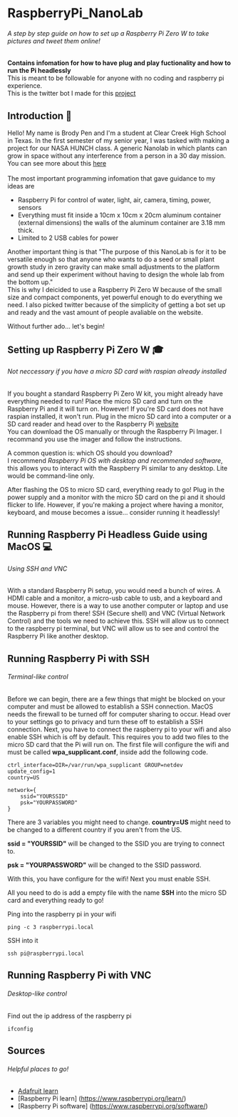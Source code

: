 # RaspberryPi_NanoLab
###### A step by step guide on how to set up a Raspberry Pi Zero W to take pictures and tweet them online!
**Contains infomation for how to have plug and play fuctionality and how to run the Pi headlessly**\
This is meant to be followable for anyone with no coding and raspberry pi experience.\
This is the twitter bot I made for this [project](https://twitter.com/CCHSNanolabs)
## Introduction :wave: 
Hello! My name is Brody Pen and I'm a student at Clear Creek High School in Texas. In the first semester of my senior year, I was tasked with making a project for our NASA HUNCH class. A generic Nanolab in which plants can grow in space without any interference from a person in a 30 day mission. You can see more about this [here](http://www.hunchdesign.com/uploads/2/2/0/9/22093000/ag_nano_lab_10-13.pdf)\
\
The most important programming infomation that gave guidance to my ideas are
-  Raspberry Pi for control of water, light, air, camera, timing, power, sensors
-  Everything must fit inside a 10cm x 10cm x 20cm aluminum container (external dimensions) the walls of the aluminum container are 3.18
mm thick.
-  Limited to 2 USB cables for power

Another important thing is that "The purpose of this NanoLab is for it to be versatile enough so that anyone who wants to do a seed or
small plant growth study in zero gravity can make small adjustments to the platform and send up their experiment without having to design
the whole lab from the bottom up."\
This is why I deicided to use a Raspberry Pi Zero W because of the small size and compact components, yet powerful enough to do everything we need. I also picked twitter because of the simplicity of getting a bot set up and ready and the vast amount of people avaliable on the website. 

Without further ado... let's begin!
## Setting up Raspberry Pi Zero W :mortar_board:
###### Not neccessary if you have a micro SD card with raspian already installed
If you bought a standard Raspberry Pi Zero W kit, you might already have everything needed to run! Place the micro SD card and turn on the Raspberry Pi and it will turn on. However! If you're SD card does not have raspian installed, it won't run. Plug in the micro SD card into a computer or a SD card reader and head over to the Raspberry Pi [website](https://www.raspberrypi.org/software/)\
You can download the OS manually or through the Raspberry Pi Imager. I recommand you use the imager and follow the instructions.

A common question is: which OS should you download?\
I recommend *Raspberry Pi OS with desktop and recommended software*, this allows you to interact with the Raspberry Pi similar to any desktop. Lite would be command-line only.

After flashing the OS to micro SD card, everything ready to go! Plug in the power supply and a monitor with the micro SD card on the pi and it should flicker to life.
However, if you're making a project where having a monitor, keyboard, and mouse becomes a issue... consider running it headlessly!
## Running Raspberry Pi Headless Guide using MacOS :computer:
###### Using SSH and VNC 
With a standard Raspberry Pi setup, you would need a bunch of wires. A HDMI cable and a monitor, a micro-usb cable to usb, and a keyboard and mouse. However, there is a way to use another computer or laptop and use the Raspberry pi from there! SSH (Secure shell) and VNC (Virtual Network Control) and the tools we need to achieve this. SSH will allow us to connect to the raspberry pi terminal, but VNC will allow us to see and control the Raspberry Pi like another desktop.
## Running Raspberry Pi with SSH
###### Terminal-like control
Before we can begin, there are a few things that might be blocked on your computer and must be allowed to establish a SSH connection. MacOS needs the firewall to be turned off for computer sharing to occur. Head over to your settings go to privacy and turn these off to establish a SSH connection.
Next, you have to connect the raspberry pi to your wifi and also enable SSH which is off by default. 
This requires you to add two files to the micro SD card that the Pi will run on.
The first file will configure the wifi and must be called **wpa_supplicant.conf**, inside add the following code.
```
ctrl_interface=DIR=/var/run/wpa_supplicant GROUP=netdev
update_config=1
country=US
     
network={
    ssid="YOURSSID"
    psk="YOURPASSWORD"
}
```
There are 3 variables you might need to change. **country=US** might need to be changed to a different country if you aren't from the US.

**ssid = "YOURSSID"** will be changed to the SSID you are trying to connect to.

**psk = "YOURPASSWORD"** will be changed to the SSID password.

With this, you have configure for the wifi! Next you must enable SSH.

All you need to do is add a empty file with the name **SSH** into the micro SD card and everything ready to go!

Ping into the raspberry pi in your wifi
```
ping -c 3 raspberrypi.local
```
SSH into it
```
ssh pi@raspberrypi.local
```
## Running Raspberry Pi with VNC
###### Desktop-like control
Find out the ip address of the raspberry pi
```
ifconfig
```
## Sources
###### Helpful places to go!
- [Adafruit learn](https://learn.adafruit.com/)
- [Raspberry Pi learn] (https://www.raspberrypi.org/learn/)
- [Raspberry Pi software] (https://www.raspberrypi.org/software/)
